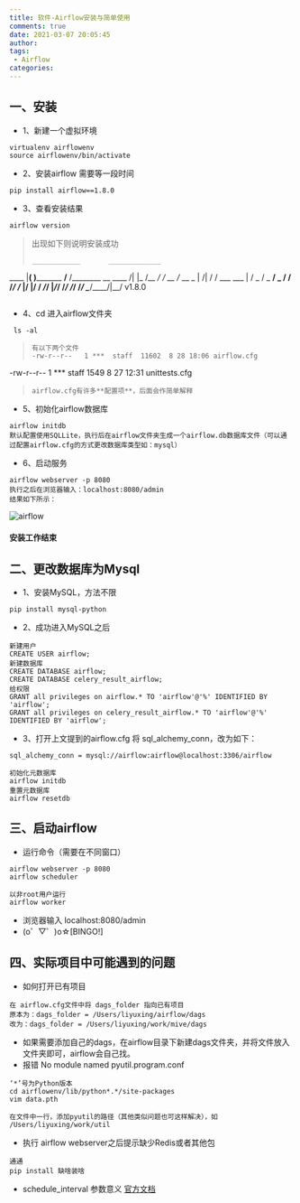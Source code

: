 ```yaml
---
title: 软件-Airflow安装与简单使用
comments: true
date: 2021-03-07 20:05:45
author:
tags:
 - Airflow
categories:
---
```


## 一、安装
* 1、新建一个虚拟环境
```
virtualenv airflowenv
source airflowenv/bin/activate
```
* 2、安装airflow
 需要等一段时间
```
pip install airflow==1.8.0
```
 

* 3、查看安装结果

```
airflow version
```
> 
> 出现如下则说明安装成功
>  
> ```
> ____________       _____________
 ____    |__( )_________  __/__  /________      __
____  /| |_  /__  ___/_  /_ __  /_  __ \_ | /| / /
___  ___ |  / _  /   _  __/ _  / / /_/ /_ |/ |/ /
 _/_/  |_/_/  /_/    /_/    /_/  \____/____/|__/
   v1.8.0
> ```


* 4、cd 进入airflow文件夹

```
 ls -al
```
> ```
> 有以下两个文件
> -rw-r--r--   1 ***  staff  11602  8 28 18:06 airflow.cfg
-rw-r--r--   1 ***  staff   1549  8 27 12:31 unittests.cfg
> ```
> airflow.cfg有许多**配置项**，后面会作简单解释

* 5、初始化airflow数据库

```
airflow initdb
默认配置使用SQLLite，执行后在airflow文件夹生成一个airflow.db数据库文件（可以通过配置airflow.cfg的方式更改数据库类型如：mysql）
```
* 6、启动服务

```
airflow webserver -p 8080
执行之后在浏览器输入：localhost:8080/admin
结果如下所示：
```
![airflow](https://img-blog.csdn.net/20180828194455231?watermark/2/text/aHR0cHM6Ly9ibG9nLmNzZG4ubmV0L2xpeXV4aW5nNjYzOTgwMQ==/font/5a6L5L2T/fontsize/400/fill/I0JBQkFCMA==/dissolve/70)

#### 安装工作结束
## 二、更改数据库为Mysql
* 1、安装MySQL，方法不限

```
pip install mysql-python
```

* 2、成功进入MySQL之后

```
新建用户
CREATE USER airflow;
新建数据库
CREATE DATABASE airflow;
CREATE DATABASE celery_result_airflow;
给权限
GRANT all privileges on airflow.* TO 'airflow'@'%' IDENTIFIED BY 'airflow';
GRANT all privileges on celery_result_airflow.* TO 'airflow'@'%' IDENTIFIED BY 'airflow';

```
* 3、打开上文提到的airflow.cfg
将 sql_alchemy_conn，改为如下：
```
sql_alchemy_conn = mysql://airflow:airflow@localhost:3306/airflow
```

```
初始化元数据库
airflow initdb
重置元数据库
airflow resetdb
```


## 三、启动airflow
* 运行命令（需要在不同窗口）
```
airflow webserver -p 8080
airflow scheduler

以非root用户运行
airflow worker
```

* 浏览器输入 localhost:8080/admin
* (o゜▽゜)o☆[BINGO!]

## 四、实际项目中可能遇到的问题
* 如何打开已有项目
```
在 airflow.cfg文件中将 dags_folder 指向已有项目
原本为：dags_folder = /Users/liyuxing/airflow/dags
改为：dags_folder = /Users/liyuxing/work/mive/dags
```
* 如果需要添加自己的dags，在airflow目录下新建dags文件夹，并将文件放入文件夹即可，airflow会自己找。
* 报错 No module named pyutil.program.conf

```
‘*’号为Python版本
cd airflowenv/lib/python*.*/site-packages
vim data.pth

在文件中一行，添加pyutil的路径（其他类似问题也可这样解决），如
/Users/liyuxing/work/util
```

* 执行 airflow webserver之后提示缺少Redis或者其他包

```
通通
pip install 缺啥装啥
```

* schedule_interval 参数意义
[官方文档](http://airflow.incubator.apache.org/scheduler.html?highlight=schedule_interval#dag-runs)

